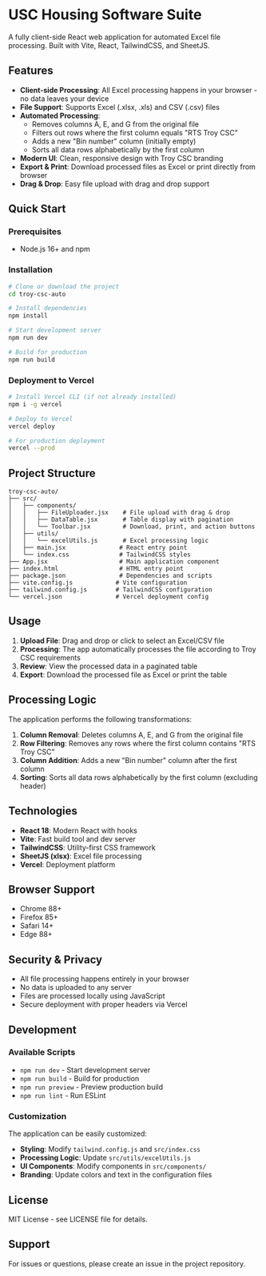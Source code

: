 # USC Housing Software Suite

A fully client-side React web application for automated Excel file processing. Built with Vite, React, TailwindCSS, and SheetJS.

## Features

- **Client-side Processing**: All Excel processing happens in your browser - no data leaves your device
- **File Support**: Supports Excel (.xlsx, .xls) and CSV (.csv) files
- **Automated Processing**:
  - Removes columns A, E, and G from the original file
  - Filters out rows where the first column equals "RTS Troy CSC"
  - Adds a new "Bin number" column (initially empty)
  - Sorts all data rows alphabetically by the first column
- **Modern UI**: Clean, responsive design with Troy CSC branding
- **Export & Print**: Download processed files as Excel or print directly from browser
- **Drag & Drop**: Easy file upload with drag and drop support

## Quick Start

### Prerequisites

- Node.js 16+ and npm

### Installation

```bash
# Clone or download the project
cd troy-csc-auto

# Install dependencies
npm install

# Start development server
npm run dev

# Build for production
npm run build
```

### Deployment to Vercel

```bash
# Install Vercel CLI (if not already installed)
npm i -g vercel

# Deploy to Vercel
vercel deploy

# For production deployment
vercel --prod
```

## Project Structure

```
troy-csc-auto/
├── src/
│   ├── components/
│   │   ├── FileUploader.jsx    # File upload with drag & drop
│   │   ├── DataTable.jsx       # Table display with pagination
│   │   └── Toolbar.jsx         # Download, print, and action buttons
│   ├── utils/
│   │   └── excelUtils.js       # Excel processing logic
│   ├── main.jsx               # React entry point
│   └── index.css              # TailwindCSS styles
├── App.jsx                    # Main application component
├── index.html                 # HTML entry point
├── package.json               # Dependencies and scripts
├── vite.config.js            # Vite configuration
├── tailwind.config.js        # TailwindCSS configuration
└── vercel.json               # Vercel deployment config
```

## Usage

1. **Upload File**: Drag and drop or click to select an Excel/CSV file
2. **Processing**: The app automatically processes the file according to Troy CSC requirements
3. **Review**: View the processed data in a paginated table
4. **Export**: Download the processed file as Excel or print the table

## Processing Logic

The application performs the following transformations:

1. **Column Removal**: Deletes columns A, E, and G from the original file
2. **Row Filtering**: Removes any rows where the first column contains "RTS Troy CSC"
3. **Column Addition**: Adds a new "Bin number" column after the first column
4. **Sorting**: Sorts all data rows alphabetically by the first column (excluding header)

## Technologies

- **React 18**: Modern React with hooks
- **Vite**: Fast build tool and dev server
- **TailwindCSS**: Utility-first CSS framework
- **SheetJS (xlsx)**: Excel file processing
- **Vercel**: Deployment platform

## Browser Support

- Chrome 88+
- Firefox 85+
- Safari 14+
- Edge 88+

## Security & Privacy

- All file processing happens entirely in your browser
- No data is uploaded to any server
- Files are processed locally using JavaScript
- Secure deployment with proper headers via Vercel

## Development

### Available Scripts

- `npm run dev` - Start development server
- `npm run build` - Build for production
- `npm run preview` - Preview production build
- `npm run lint` - Run ESLint

### Customization

The application can be easily customized:

- **Styling**: Modify `tailwind.config.js` and `src/index.css`
- **Processing Logic**: Update `src/utils/excelUtils.js`
- **UI Components**: Modify components in `src/components/`
- **Branding**: Update colors and text in the configuration files

## License

MIT License - see LICENSE file for details.

## Support

For issues or questions, please create an issue in the project repository.

